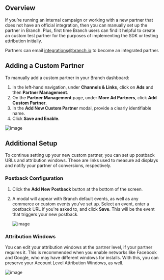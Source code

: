 ## Overview

If you’re running an internal campaign or working with a new partner that does not have an official integration, then you can manually set up the partner in Branch. Plus, first time Branch users can find it helpful to create an custom test partner for the purposes of implementing the SDK or testing attribution initially.

Partners can email integrations@branch.io to become an integrated partner.

## Adding a Custom Partner

To manually add a custom partner in your Branch dashboard:

1. In the left-hand navigation, under <notranslate>**Channels & Links**</notranslate>, click on <notranslate>**Ads**</notranslate> and then <notranslate>**Partner Management**</notranslate>.
2. On the <notranslate>**Partner Management**</notranslate> page, under <notranslate>**More Ad Partners**</notranslate>, click <notranslate>**Add Custom Partner**</notranslate>.
3. In the <notranslate>**Add New Custom Partner**</notranslate> modal, provide a clearly identifiable name.
4. Click <notranslate>**Save and Enable**</notranslate>.

![image](/_assets/img/pages/deep-linked-ads/custom-partner.png)

## Additional Setup

To continue setting up your new custom partner, you can set up postback URLs and attribution windows. These are links used to measure ad displays and notify your partner of conversions, respectively.

### Postback Configuration

1. Click the <notranslate>**Add New Postback**</notranslate> button at the bottom of the screen.

2. A modal will appear with Branch default events, as well as any commerce or custom events you've set up. Select an event, enter a postback URL if you're asked to, and click <notranslate>**Save**</notranslate>. This will be the event that triggers your new postback.

    ![image](/_assets/img/pages/deep-linked-ads/branch-universal-ads/add-new-postback-modal1.png)

### Attribution Windows

You can edit your attribution windows at the partner level, if your partner requires it. This is recommended when you enable networks like Facebook and Google, who may have different windows for installs. With this, you can preserve your Account Level Attribution Windows, as well.

   ![image](/_assets/img/pages/deep-linked-ads/branch-universal-ads/anaw_clear.png)

